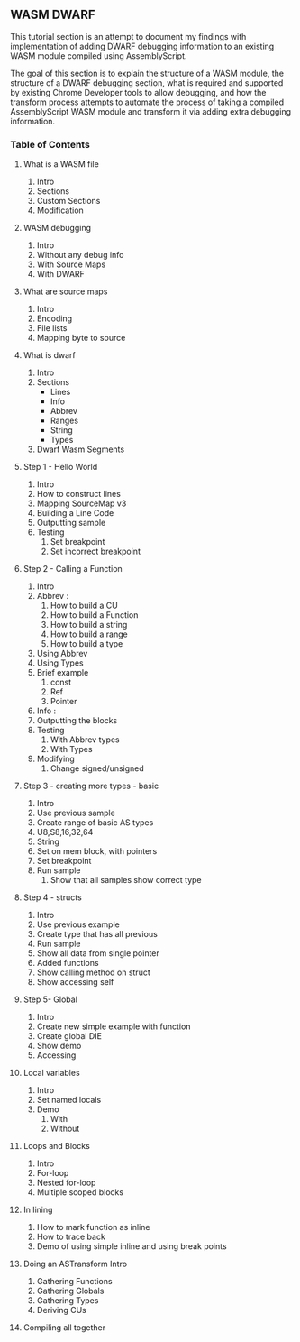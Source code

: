 
## WASM DWARF

This tutorial section is an attempt to document my findings with implementation of adding DWARF debugging information to an existing WASM module compiled using AssemblyScript.

The goal of this section is to explain the structure of a WASM module, the structure of a DWARF debugging section, what is required and supported by existing Chrome Developer tools to allow debugging, and how the transform process attempts to automate the process of taking a compiled AssemblyScript WASM module and transform it via adding extra debugging information.


### Table of Contents

  1. What is a WASM file
     1. Intro
     2. Sections
     3. Custom Sections
     4. Modification
    
  2. WASM debugging
     1. Intro
     2. Without any debug info 
     3. With Source Maps
     4. With DWARF
    
  3. What are source maps
     1. Intro
     2. Encoding
     3. File lists 
     4. Mapping byte to source
    
  4. What is dwarf 
     1. Intro
     2. Sections
        + Lines
        + Info
        + Abbrev
        + Ranges
        + String
        + Types
     3. Dwarf Wasm Segments
    
  5. Step 1 - Hello World
     1. Intro
     2. How to construct lines
     3. Mapping SourceMap v3
     4. Building a Line Code
     5. Outputting sample
     6. Testing
	     1. Set breakpoint
	     2. Set incorrect breakpoint

  6. Step 2 - Calling a Function
     1. Intro
     2. Abbrev :
        1. How to build a CU
        2. How to build a Function
        3. How to build a string
        4. How to build a range
        5. How to build a type
     3. Using Abbrev
     4. Using Types
     5. Brief example
        1. const
        2. Ref
        3. Pointer
     6. Info :
     7. Outputting the blocks
     8. Testing
        1. With Abbrev types
        2. With Types
     9. Modifying 
        1. Change signed/unsigned

  7. Step 3 - creating more types - basic
        1. Intro
        2. Use previous sample
        3. Create range of basic AS types
        4. U8,S8,16,32,64
        5. String 
        6. Set on mem block, with pointers
        7. Set breakpoint
        8. Run sample
	        1. Show that all samples show correct type

  8. Step 4 - structs
        1. Intro
        2. Use previous example
        3. Create type that has all previous
        4. Run sample
        5. Show all data from single pointer
        6. Added functions
        7. Show calling method on struct
        8. Show accessing self

  9. Step 5- Global 
        1. Intro
        2. Create new simple example with function
        3. Create global DIE
        4. Show demo
        5. Accessing

  10. Local variables
        1. Intro
        2. Set named locals
        3. Demo
	        1. With
	        2. Without

  11. Loops and Blocks
        1. Intro
        2. For-loop
        3. Nested for-loop
        4. Multiple scoped blocks

  12. In lining
        1. How to mark function as inline
        2. How to trace back
        3. Demo of using simple inline and using break points 

  13. Doing an ASTransform Intro
        1. Gathering Functions
        2. Gathering Globals
        3. Gathering Types
        4. Deriving CUs

  14. Compiling all together
